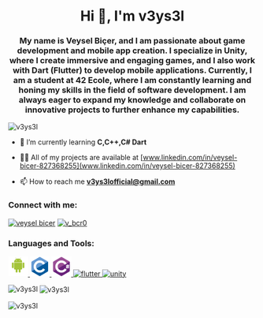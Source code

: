 <h1 align="center">Hi 👋, I'm v3ys3l</h1>
<h3 align="center">My name is Veysel Biçer, and I am passionate about game development and mobile app creation. I specialize in Unity, where I create immersive and engaging games, and I also work with Dart (Flutter) to develop mobile applications. Currently, I am a student at 42 Ecole, where I am constantly learning and honing my skills in the field of software development. I am always eager to expand my knowledge and collaborate on innovative projects to further enhance my capabilities.</h3>

<p align="left"> <img src="https://komarev.com/ghpvc/?username=v3ys3l&label=Profile%20views&color=0f0f0f&style=flat" alt="v3ys3l" /> </p>

- 🌱 I’m currently learning **C,C++,C# Dart**

- 👨‍💻 All of my projects are available at [www.linkedin.com/in/veysel-bicer-827368255](www.linkedin.com/in/veysel-bicer-827368255)

- 📫 How to reach me **v3ys3lofficial@gmail.com**

<h3 align="left">Connect with me:</h3>
<p align="left">
<a href="https://linkedin.com/in/veysel bicer" target="blank"><img align="center" src="https://raw.githubusercontent.com/rahuldkjain/github-profile-readme-generator/master/src/images/icons/Social/linked-in-alt.svg" alt="veysel bicer" height="30" width="40" /></a>
<a href="https://instagram.com/v_bcr0" target="blank"><img align="center" src="https://raw.githubusercontent.com/rahuldkjain/github-profile-readme-generator/master/src/images/icons/Social/instagram.svg" alt="v_bcr0" height="30" width="40" /></a>
</p>

<h3 align="left">Languages and Tools:</h3>
<p align="left"> <a href="https://developer.android.com" target="_blank" rel="noreferrer"> <img src="https://raw.githubusercontent.com/devicons/devicon/master/icons/android/android-original-wordmark.svg" alt="android" width="40" height="40"/> </a> <a href="https://www.cprogramming.com/" target="_blank" rel="noreferrer"> <img src="https://raw.githubusercontent.com/devicons/devicon/master/icons/c/c-original.svg" alt="c" width="40" height="40"/> </a> <a href="https://www.w3schools.com/cs/" target="_blank" rel="noreferrer"> <img src="https://raw.githubusercontent.com/devicons/devicon/master/icons/csharp/csharp-original.svg" alt="csharp" width="40" height="40"/> </a> <a href="https://flutter.dev" target="_blank" rel="noreferrer"> <img src="https://www.vectorlogo.zone/logos/flutterio/flutterio-icon.svg" alt="flutter" width="40" height="40"/> </a> <a href="https://unity.com/" target="_blank" rel="noreferrer"> <img src="https://www.vectorlogo.zone/logos/unity3d/unity3d-icon.svg" alt="unity" width="40" height="40"/> </a> </p>

<p><img align="left" src="https://github-readme-stats.vercel.app/api/top-langs?username=v3ys3l&show_icons=true&locale=en&layout=compact" alt="v3ys3l" /></p>

<p>&nbsp;<img align="center" src="https://github-readme-stats.vercel.app/api?username=v3ys3l&show_icons=true&locale=en" alt="v3ys3l" /></p>

<p><img align="center" src="https://github-readme-streak-stats.herokuapp.com/?user=v3ys3l&theme=dark" alt="v3ys3l" /></p>
